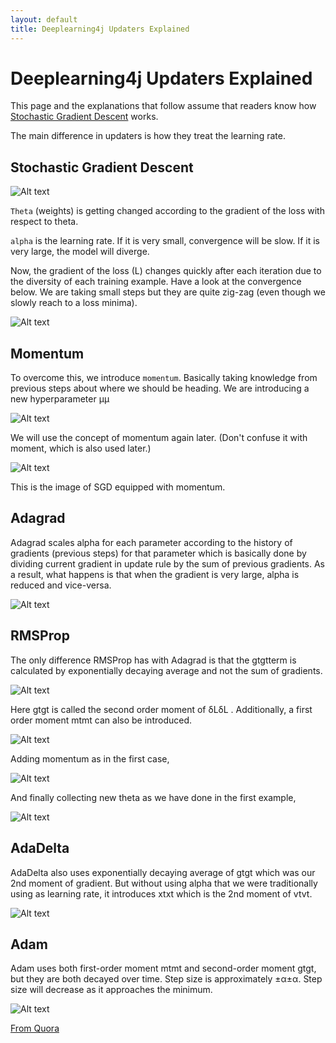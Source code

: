 ```yaml
---
layout: default
title: Deeplearning4j Updaters Explained
---
```


# Deeplearning4j Updaters Explained

This page and the explanations that follow assume that readers know how [Stochastic Gradient Descent](../glossary.html#stochasticgradientdescent) works.

The main difference in updaters is how they treat the learning rate.

## Stochastic Gradient Descent

![Alt text](../img/udpater_math1.png)

`Theta` (weights) is getting changed according to the gradient of the loss with respect to theta.

`alpha` is the learning rate. If it is very small, convergence will be slow. If it is very large, the model will diverge.

Now, the gradient of the loss (L) changes quickly after each iteration due to the diversity of each training example. Have a look at the convergence below. We are taking small steps but they are quite zig-zag (even though we slowly reach to a loss minima).

![Alt text](../img/udpater_1.png)

## Momentum

To overcome this, we introduce `momentum`. Basically taking knowledge from previous steps about where we should be heading. We are introducing a new hyperparameter μμ

![Alt text](../img/udpater_math2.png)

We will use the concept of momentum again later.  (Don't confuse it with moment, which is also used later.)

![Alt text](../img/udpater_2.png)

This is the image of SGD equipped with momentum.

## Adagrad

Adagrad scales alpha for each parameter according to the history of gradients (previous steps) for that parameter which is basically done by dividing current gradient in update rule by the sum of previous gradients. As a result, what happens is that when the gradient is very large, alpha is reduced and vice-versa.

![Alt text](../img/udpater_math3.png)

## RMSProp

The only difference RMSProp has with Adagrad is that the gtgtterm is calculated by exponentially decaying average and not the sum of gradients.

![Alt text](../img/udpater_math4.png)

Here gtgt is called the second order moment of δLδL . Additionally, a first order moment mtmt can also be introduced.

![Alt text](../img/udpater_math5.png)

Adding momentum as in the first case,

![Alt text](../img/udpater_math6.png)

And finally collecting new theta as we have done in the first example,

![Alt text](../img/udpater_math7.png)

## AdaDelta

AdaDelta also uses exponentially decaying average of gtgt which was our 2nd moment of gradient. But without using alpha that we were traditionally using as learning rate, it introduces xtxt which is the 2nd moment of vtvt.

![Alt text](../img/udpater_math8.png)

## Adam

Adam uses both first-order moment mtmt and second-order moment gtgt, but they are both decayed over time. Step size is approximately ±α±α. Step size will decrease as it approaches the minimum.

![Alt text](../img/udpater_math9.png)

[From Quora](https://www.quora.com/What-are-differences-between-update-rules-like-AdaDelta-RMSProp-AdaGrad-and-AdaM/answer/Rajarshee-Mitra?srid=Xs23&share=bc33d009)
